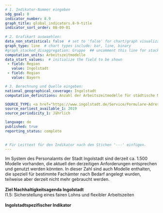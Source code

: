 ```yaml
---
# 1. Indikator-Nummer eingeben 
sdg_goal: 8 
indicator_number: 8.9
graph_title: global_indicators.8-9-title
indicator_sort_order: 08-09-01
 
# 2. Grafikart auswaehlen: 
data_non_statistical: false  # set to 'false' for chart/graph visualization 
graph_type: line  # chart types include: bar, line, binary 
#graph_stacked_disaggregation: Gruppe  ## uncomment this line for stacked bars. eplace 'Geschlecht' with the field of aggregation. 
computation_units: Arbeitszeitmodelle
data_start_values:  # initialize the field to be shown  
 - field: Region
   value: Ingolstadt
 - field: Region 
   value: Bayern

# 3. Berechnung und Quelle eingeben: 
national_geographical_coverage: Ingolstadt 
computation_definitions: Anzahl der Arbeitszeitmodelle für städtische Mitarbeitende

SOURCE_TYPE: <a href="https://www.ingolstadt.de/Service/Formulare-Adressen/Adressen/Personalamt.php?object=tx,2789.1.1&ModID=9&FID=465.72.1&NavID=2789.804&La=1">Personalamt der Stadt Ingolstadt</a>  # data source  
source_earliest_available_1: 2019
source_periodicity_1: Jährlich

language: de   
published: true 
reporting_status: complete
 
 
# Für Leittext für den Indikator nach den Stichen '---' einfügen. 
---
```

Im System des Personalamts der Stadt Ingolstadt sind derzeit ca. 1.500 Modelle vorhanden, die aktuell den derzeitigen Anforderungen entsprechen und genutzt werden könnten. In dieser Zahl sind auch Modelle enthalten, 
die speziell für bestimmte Fachämter nach Bedarf angelegt wurden, teilweise aber derzeit nicht mehr gebraucht werden.<br>
<br>
<b>Ziel Nachhaltigkeitsagenda Ingolstadt</b><br>
I1.5: Sicherstellung eines fairen Lohns und flexibler Arbeitszeiten<br>
<br>
<b>Ingolstadtspezifischer Indikator</b>
